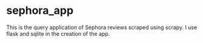 # sephora_app
This is the query application of Sephora reviews scraped using scrapy.  I use flask and sqlite in the creation of the app.
